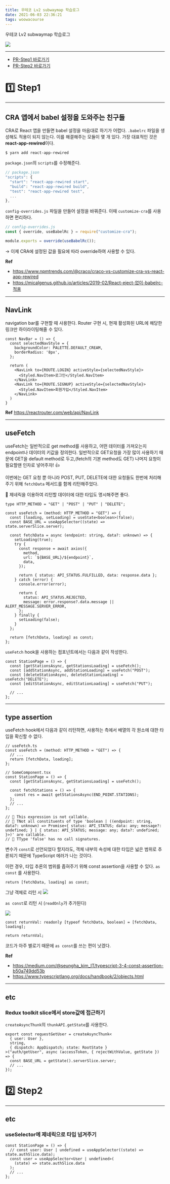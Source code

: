 ```yaml
---
title: 우테코 Lv2 subwaymap 학습로그
date: 2021-06-03 22:36:21
tags: woowacourse
---
```


우테코 Lv2 subwaymap 학습로그

<!-- more -->

<img src="/images/thumbnails/baemin-thumbnail.jpeg" />

---

- [PR-Step1 바로가기](https://github.com/woowacourse/react-subway-map/pull/13)
- [PR-Step2 바로가기](https://github.com/woowacourse/react-subway-map/pull/31)

# 1️⃣ Step1

---

## CRA 앱에서 babel 설정을 도와주는 친구들

CRA로 React 앱을 만들면 babel 설정을 마음대로 하기가 어렵다. `.babelrc` 파일을 생성해도 적용이 되지 않는다. 이를 해결해주는 모듈이 몇 개 있다. 가장 대표적인 것은 **react-app-rewired**이다.

```shell
$ yarn add react-app-rewired
```

`package.json`의 `scripts`를 수정해준다.

```jsx
// package.json
"scripts": {
  "start": "react-app-rewired start",
  "build": "react-app-rewired build",
  "test": "react-app-rewired test",
  ...
},
```

`config-overrides.js` 파일을 만들어 설정을 바꿔준다. 이때 `customize-cra`를 사용하면 편리하다.

```jsx
// config-overrides.js
const { override, useBabelRc } = require("customize-cra");

module.exports = override(useBabelRc());
```

→ 이제 CRA에 설정된 값을 필요에 따라 override하여 사용할 수 있다.

**Ref**

- https://www.npmtrends.com/@craco/craco-vs-customize-cra-vs-react-app-rewired
- https://micalgenus.github.io/articles/2019-02/React-eject-없이-babelrc-적용

---

## NavLink

navigation bar를 구현할 때 사용한다. Router 구현 시, 현재 활성화된 URL에 해당한 링크만 하이라이팅해줄 수 있다.

```tsx
const NavBar = () => {
  const selectedNavStyle = {
    backgroundColor: PALETTE.DEFAULT_CREAM,
    borderRadius: '8px',
  };

  return (
    <NavLink to={ROUTE.LOGIN} activeStyle={selectedNavStyle}>
      <Styled.NavItem>로그인</Styled.NavItem>
    </NavLink>
    <NavLink to={ROUTE.SIGNUP} activeStyle={selectedNavStyle}>
      <Styled.NavItem>회원가입</Styled.NavItem>
    </NavLink>
  )
}
```

**Ref**
https://reactrouter.com/web/api/NavLink

---

## useFetch

useFetch는 일반적으로 get method를 사용하고, 어떤 데이터를 가져오는지 endpoint나 데이터의 키값을 정의한다. 일반적으로 GET요청을 가장 많이 사용하기 때문에 GET을 default method로 두고,(fetch의 기본 method도 GET) 나머지 요청이 필요할땐 인자로 넣어주자! 👍

이번에는 GET 요청 뿐 아니라 POST, PUT, DELETE에 대한 요청들도 한번에 처리해주기 위해 `fetchData` 메서드를 함께 리턴해주었다.

👾 제네릭을 이용하여 리턴할 데이터에 대한 타입도 명시해주면 좋다.

```tsx
type HTTP_METHOD = "GET" | "POST" | "PUT" | "DELETE";

const useFetch = (method: HTTP_METHOD = "GET") => {
  const [loading, setLoading] = useState<boolean>(false);
  const BASE_URL = useAppSelector((state) => state.serverSlice.server);

  const fetchData = async (endpoint: string, data?: unknown) => {
    setLoading(true);
    try {
      const response = await axios({
        method,
        url: `${BASE_URL}/${endpoint}`,
        data,
      });

      return { status: API_STATUS.FULFILLED, data: response.data };
    } catch (error) {
      console.error(error);

      return {
        status: API_STATUS.REJECTED,
        message: error.response?.data.message || ALERT_MESSAGE.SERVER_ERROR,
      };
    } finally {
      setLoading(false);
    }
  };

  return [fetchData, loading] as const;
};
```

`useFetch` hook을 사용하는 컴포넌트에서는 다음과 같이 작성한다.

```tsx
const StationPage = () => {
  const [getStationsAsync, getStationsLoading] = useFetch();
  const [addStationAsync, addStationLoading] = useFetch("POST");
  const [deleteStationAsync, deleteStationLoading] = useFetch("DELETE");
  const [editStationAsync, editStationLoading] = useFetch("PUT");

  // ...
};
```

---

## type assertion

useFetch hook에서 다음과 같이 리턴하면, 사용하는 측에서 배열의 각 원소에 대한 타입을 확신할 수 없다.

```tsx
// useFetch.ts
const useFetch = (method: HTTP_METHOD = "GET") => {
  // ...
  return [fetchData, loading];
};

// SomeComponent.tsx
const StationPage = () => {
  const [getStationsAsync, getStationsLoading] = useFetch();

  const fetchStations = () => {
    const res = await getStationsAsync(END_POINT.STATIONS);
  };
  // ...
};

// 🚨 This expression is not callable.
// 🚨 TNot all constituents of type 'boolean | ((endpoint: string, data?: unknown) => Promise<{ status: API_STATUS; data: any; message?: undefined; } | { status: API_STATUS; message: any; data?: undefined; }>)' are callable.
// 🚨 TType 'false' has no call signatures.
```

변수가 `const`로 선언되었다 할지라도, 객체 내부의 속성에 대한 타입은 넓은 범위로 추론되기 때문에 TypeScript 에러가 나는 것이다.

이런 경우, 타입 추론의 범위를 좁혀주기 위해 const assertion을 사용할 수 있다. `as const` 를 사용한다.

```tsx
return [fetchData, loading] as const;
```

그냥 객체로 리턴 시
<img src="01.png" />

`as const`로 리턴 시 (`readOnly`가 추가된다)

<img src="02.png" />

```tsx
const returnVal: readonly [typeof fetchData, boolean] = [fetchData, loading];

return returnVal;
```

코드가 아주 별로기 때문에 `as const`를 쓰는 편이 낫겠다.

**Ref**

- https://medium.com/@seungha_kim_IT/typescript-3-4-const-assertion-b50a749dd53b
- https://www.typescriptlang.org/docs/handbook/2/objects.html

---

## etc

### Redux toolkit slice에서 store값에 접근하기

`createAsyncThunk`의 `thunkAPI.getState`를 사용한다.

```tsx
export const requestGetUser = createAsyncThunk<
  { user: User },
  string,
  { dispatch: AppDispatch; state: RootState }
>("auth/getUser", async (accessToken, { rejectWithValue, getState }) => {
  const BASE_URL = getState().serverSlice.server;
  // ...
});
```

# 2️⃣ Step2

---

## etc

### useSelector에 제네릭으로 타입 넘겨주기

```tsx
const StationPage = () => {
  // const user: User | undefined = useAppSelector((state) => state.authSlice.data);
  const user = useAppSelector<User | undefined>(
    (state) => state.authSlice.data
  );
  // ...
};
```
